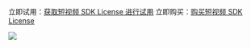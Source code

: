 立即试用：[获取短视频 SDK License 进行试用](https://console.cloud.tencent.com/vod/license?from=document-test-use-ugsv )
立即购买：[购买短视频 SDK License](https://buy.cloud.tencent.com/vod?t=ugsv&from=document-test-buy-ugsv )

![](https://main.qcloudimg.com/raw/b2137bd0e15717459f4186ac5fbe8053.jpg)
